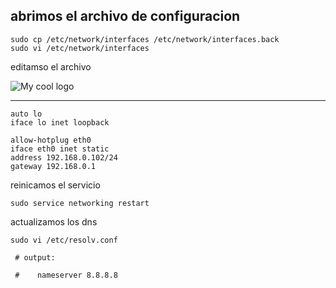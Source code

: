 
## abrimos el archivo de configuracion

```shell
sudo cp /etc/network/interfaces /etc/network/interfaces.back
sudo vi /etc/network/interfaces
```

editamso el archivo 

<img src="https://i.imgur.com/s46IqzZ.png" alt="My cool logo"/>

-- --

```shell
auto lo
iface lo inet loopback

allow-hotplug eth0
iface eth0 inet static
address 192.168.0.102/24
gateway 192.168.0.1
```

reinicamos el servicio
```shell
sudo service networking restart
```


actualizamos  los  dns
```shell
sudo vi /etc/resolv.conf
 
 # output:
 
 #    nameserver 8.8.8.8
```
